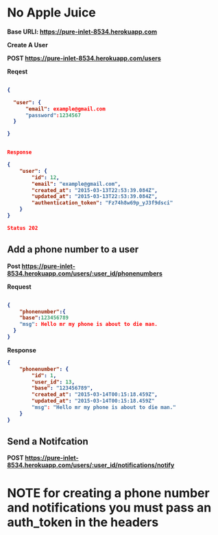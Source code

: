 <h1>No Apple Juice</h1>

<strong>Base URLI: https://pure-inlet-8534.herokuapp.com</stong>

<strong>Create A User</strong>

 <strong>POST</strong>  https://pure-inlet-8534.herokuapp.com/users

Reqest

```json

{

  "user": {
      "email": example@gmail.com
      "password":1234567
  }

}


Response

{
    "user": {
        "id": 12,
        "email": "example@gmail.com",
        "created_at": "2015-03-13T22:53:39.084Z",
        "updated_at": "2015-03-13T22:53:39.084Z",
        "authentication_token": "Fz74h8w69p_yJ3f9dsci"
    }
}

Status 202
```

<h2> Add a phone number to a user </h2>

<strong>Post</strong> https://pure-inlet-8534.herokuapp.com/users/:user_id/phonenumbers

Request
```json

{
    "phonenumber":{
    "base":123456789
    "msg": Hello mr my phone is about to die man.
  }
}   
```
Response

```json
{
    "phonenumber": {
        "id": 1,
        "user_id": 13,
        "base": "123456789",
        "created_at": "2015-03-14T00:15:18.459Z",
        "updated_at": "2015-03-14T00:15:18.459Z"
        "msg": "Hello mr my phone is about to die man."
    }
}
```
<h2> Send a Notifcation </h2>

<strong> POST </strong> https://pure-inlet-8534.herokuapp.com/users/:user_id/notifications/notify

<h1> NOTE for creating a phone number and notifications you must pass an auth_token in the headers </h1>
